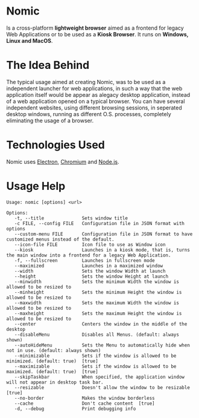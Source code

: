# Nomic
Is a cross-platform **lightweight browser** aimed as a frontend for legacy Web Applications or to be used as a **Kiosk Browser**.
It runs on **Windows, Linux and MacOS**.

# The Idea Behind
  The typical usage aimed at creating Nomic, was to be used as a independent launcher for web applications, in such a way that the web application itself would be appear as alegacy desktop application, instead of a web application opened on a typical browser. 
  You can have several independent websites, using different browsing sessions, in seperated desktop windows, running as different O.S. processes, completely eliminating the usage of a browser.

# Technologies Used
Nomic uses [Electron](https://github.com/electron/electron), [Chromium](https://www.chromium.org) and [Node.js](https://nodejs.org).


# Usage Help
```
Usage: nomic [options] <url>

Options:
   -t, --title              Sets window title
   -c FILE, --config FILE   Configuration file in JSON format with options
   --custom-menu FILE       Configuration file in JSON format to have customized menus instead of the default.
   --icon-file FILE         Icon file to use as Window icon
   --kiosk                  Launches in a kiosk mode, that is, turns the main window into a frontend for a legacy Web Application.
   -f, --fullscreen         Launches in fullscreen mode
   --maximized              Launches in a maximized window
   --width                  Sets the window Width at launch
   --height                 Sets the window Height at launch
   --minwidth               Sets the minimum Width the window is allowed to be resized to
   --minheight              Sets the minimum Height the window is allowed to be resized to
   --maxwidth               Sets the maximum Width the window is allowed to be resized to
   --maxheight              Sets the maximum Height the window is allowed to be resized to
   --center                 Centers the window in the middle of the desktop
   --disableMenu            Disables all Menus. (default: always shown)
   --autoHideMenu           Sets the Menu to automatically hide when not in use. (default: always shown)
   --minimizable            Sets if the window is allowed to be minimized. (default: true)  [true]
   --maximizable            Sets if the window is allowed to be maximized. (default: true)  [true]
   --skipTaskbar            When specified, the application window will not appear in desktop task bar.
   --resizable              Doesn't allow the window to be resizable  [true]
   --no-border              Makes the window borderless
   --cache                  Don't cache content  [true]
   -d, --debug              Print debugging info
   ```
